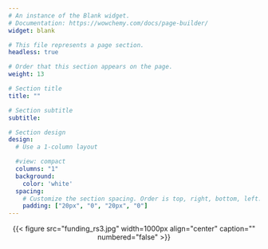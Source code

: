 ```yaml
---
# An instance of the Blank widget.
# Documentation: https://wowchemy.com/docs/page-builder/
widget: blank

# This file represents a page section.
headless: true

# Order that this section appears on the page.
weight: 13

# Section title
title: ""

# Section subtitle
subtitle:

# Section design
design:
  # Use a 1-column layout

  #view: compact
  columns: "1"
  background:
    color: 'white'
  spacing:
    # Customize the section spacing. Order is top, right, bottom, left.
    padding: ["20px", "0", "20px", "0"]
---
```


<!-- ![screen reader text](funding_rs.jpg "") -->


<center>

{{< figure src="funding_rs3.jpg" width=1000px align="center" caption="" numbered="false" >}}

</center>
